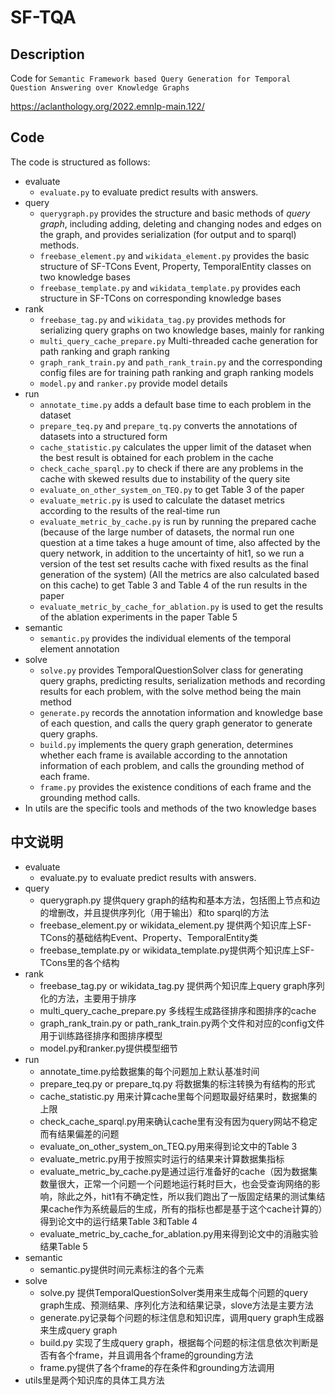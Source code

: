# SF-TQA

## Description

Code for `Semantic Framework based Query Generation for Temporal Question Answering over Knowledge Graphs`

https://aclanthology.org/2022.emnlp-main.122/

## Code

The code is structured as follows:

- evaluate
  - `evaluate.py` to evaluate predict results with answers.
- query
  - `querygraph.py` provides the structure and basic methods of *query graph*, including adding, deleting and changing nodes and edges on the graph, and provides serialization (for output and to sparql) methods.
  - `freebase_element.py` and `wikidata_element.py` provides the basic structure of SF-TCons Event, Property, TemporalEntity classes on two knowledge bases
  - `freebase_template.py` and `wikidata_template.py` provides each structure in SF-TCons on corresponding knowledge bases
- rank
  - `freebase_tag.py` and `wikidata_tag.py` provides methods for serializing query graphs on two knowledge bases, mainly for ranking
  - `multi_query_cache_prepare.py` Multi-threaded cache generation for path ranking and graph ranking
  - `graph_rank_train.py` and `path_rank_train.py` and the corresponding config files are for training path ranking and graph ranking models
  - `model.py` and `ranker.py` provide model details
- run
  - `annotate_time.py` adds a default base time to each problem in the dataset
  - `prepare_teq.py` and `prepare_tq.py` converts the annotations of datasets into a structured form
  - `cache_statistic.py` calculates the upper limit of the dataset when the best result is obtained for each problem in the cache
  - `check_cache_sparql.py` to check if there are any problems in the cache with skewed results due to instability of the query site
  - `evaluate_on_other_system_on_TEQ.py` to get Table 3 of the paper
  - `evaluate_metric.py` is used to calculate the dataset metrics according to the results of the real-time run
  - `evaluate_metric_by_cache.py` is run by running the prepared cache (because of the large number of datasets, the normal run one question at a time takes a huge amount of time, also affected by the query network, in addition to the uncertainty of hit1, so we run a version of the test set results cache with fixed results as the final generation of the system) (All the metrics are also calculated based on this cache) to get Table 3 and Table 4 of the run results in the paper
  - `evaluate_metric_by_cache_for_ablation.py` is used to get the results of the ablation experiments in the paper Table 5
- semantic
  - `semantic.py` provides the individual elements of the temporal element annotation
- solve
  - `solve.py` provides TemporalQuestionSolver class for generating query graphs, predicting results, serialization methods and recording results for each problem, with the solve method being the main method
  - `generate.py` records the annotation information and knowledge base of each question, and calls the query graph generator to generate query graphs.
  - `build.py` implements the query graph generation, determines whether each frame is available according to the annotation information of each problem, and calls the grounding method of each frame.
  - `frame.py` provides the existence conditions of each frame and the grounding method calls.
- In utils are the specific tools and methods of the two knowledge bases

## 中文说明

- evaluate
  - evaluate.py to evaluate predict results with answers.
- query
  - querygraph.py 提供query graph的结构和基本方法，包括图上节点和边的增删改，并且提供序列化（用于输出）和to sparql的方法
  - freebase_element.py or wikidata_element.py  提供两个知识库上SF-TCons的基础结构Event、Property、TemporalEntity类
  - freebase_template.py or wikidata_template.py提供两个知识库上SF-TCons里的各个结构
- rank
  - freebase_tag.py or wikidata_tag.py 提供两个知识库上query graph序列化的方法，主要用于排序
  - multi_query_cache_prepare.py 多线程生成路径排序和图排序的cache
  - graph_rank_train.py or path_rank_train.py两个文件和对应的config文件用于训练路径排序和图排序模型
  - model.py和ranker.py提供模型细节
- run
  - annotate_time.py给数据集的每个问题加上默认基准时间
  - prepare_teq.py or prepare_tq.py 将数据集的标注转换为有结构的形式
  - cache_statistic.py 用来计算cache里每个问题取最好结果时，数据集的上限
  - check_cache_sparql.py用来确认cache里有没有因为query网站不稳定而有结果偏差的问题
  - evaluate_on_other_system_on_TEQ.py用来得到论文中的Table 3
  - evaluate_metric.py用于按照实时运行的结果来计算数据集指标
  - evaluate_metric_by_cache.py是通过运行准备好的cache（因为数据集数量很大，正常一个问题一个问题地运行耗时巨大，也会受查询网络的影响，除此之外，hit1有不确定性，所以我们跑出了一版固定结果的测试集结果cache作为系统最后的生成，所有的指标也都是基于这个cache计算的）得到论文中的运行结果Table 3和Table 4
  - evaluate_metric_by_cache_for_ablation.py用来得到论文中的消融实验结果Table 5
- semantic
  - semantic.py提供时间元素标注的各个元素
- solve
  - solve.py 提供TemporalQuestionSolver类用来生成每个问题的query graph生成、预测结果、序列化方法和结果记录，slove方法是主要方法
  - generate.py记录每个问题的标注信息和知识库，调用query graph生成器来生成query graph
  - build.py 实现了生成query graph，根据每个问题的标注信息依次判断是否有各个frame，并且调用各个frame的grounding方法
  - frame.py提供了各个frame的存在条件和grounding方法调用
- utils里是两个知识库的具体工具方法


